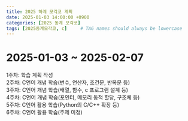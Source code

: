 ```yaml
---
title: 2025 하계 모각코 계획
date: 2025-01-03 14:00:00 +0900
categories: [2025 동계 모각코]
tags: [2025동계모각코, c]     # TAG names should always be lowercase
---
```

# 2025-01-03 ~ 2025-02-07

1주차: 학습 계획 작성  
2주차: C언어 개념 학습(변수, 연산자, 조건문, 반복문 등)  
3주차: C언어 개념 학습(배열, 함수, c 프로그램 설계 등)  
4주차: C언어 개념 학습(포인터, 메모리 동적 할당, 구조체 등)  
5주차: C언어 활용 학습(Python의 C/C++ 확장 등)  
6주차: C언어 활용 학습(주제 미정)  
